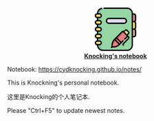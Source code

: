 
<p align="center">
    <picture>
    <img alt="note_logo" src="docs/_assets/icon.png" width="20%">
    </picture>
    </br>
    <b><a href="https://cydknocking.github.io/notes/">Knocking's notebook</a></b>
</p>


Notebook: https://cydknocking.github.io/notes/

This is Knockning's personal notebook.

这里是Knocking的个人笔记本.

Please "Ctrl+F5" to update newest notes.